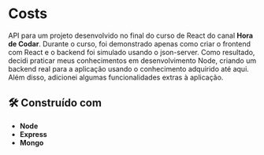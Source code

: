 # Costs
API para um projeto desenvolvido no final do curso de React do canal **Hora de Codar**. Durante o curso, foi demonstrado apenas como criar o frontend com React e o backend foi 
simulado usando o json-server. Como resultado, decidi praticar meus conhecimentos em desenvolvimento Node, criando um backend real para a aplicação usando o conhecimento 
adquirido até aqui. Além disso, adicionei algumas funcionalidades extras à aplicação.

## 🛠️ Construído com

* **Node**
* **Express**
* **Mongo**


